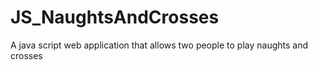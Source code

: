 # JS_NaughtsAndCrosses
A java script web application that allows two people to play naughts and crosses
